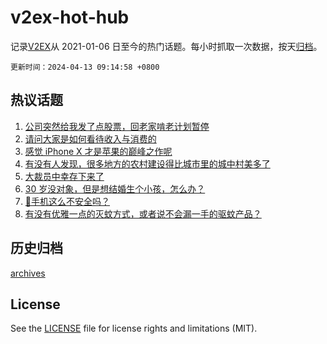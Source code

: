 # v2ex-hot-hub

 记录[V2EX](https://www.v2ex.com/)从 2021-01-06 日至今的热门话题。每小时抓取一次数据，按天[归档](archives)。

`更新时间：2024-04-13 09:14:58 +0800`

## 热议话题

1. [公司突然给我发了点股票，回老家啃老计划暂停](https://www.v2ex.com/t/1031908)
1. [请问大家是如何看待收入与消费的](https://www.v2ex.com/t/1031963)
1. [感觉 iPhone X 才是苹果的巅峰之作呢](https://www.v2ex.com/t/1031835)
1. [有没有人发现，很多地方的农村建设得比城市里的城中村美多了](https://www.v2ex.com/t/1031890)
1. [大裁员中幸存下来了](https://www.v2ex.com/t/1031849)
1. [30 岁没对象，但是想结婚生个小孩，怎么办？](https://www.v2ex.com/t/1032017)
1. [🍎手机这么不安全吗？](https://www.v2ex.com/t/1031884)
1. [有没有优雅一点的灭蚊方式，或者说不会漏一手的驱蚊产品？](https://www.v2ex.com/t/1031947)

## 历史归档

[archives](archives)

## License

See the [LICENSE](LICENSE) file for license rights and limitations (MIT).
